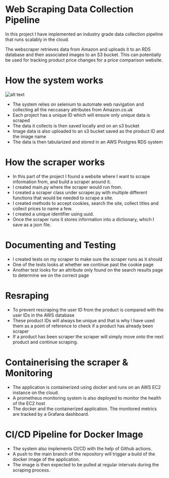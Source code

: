 # Web Scraping Data Collection Pipeline
In this project I have implemented an industry grade data collection pipeline that runs scalably in the cloud.

The webscraper retrieves data from Amazon and uploads it to an RDS database and their associated images to an S3 bucket. This can potentially be used for tracking product price changes for a price comparison website.

# How the system works
![alt text](https://i.ibb.co/ZG0jNVk/Screenshot-2022-05-19-at-8-11-31-pm.png)
- The system relies on selenium to automate web navigation and collecting all the neccasary attributes from Amazon.co.uk
- Each project has a unique ID which will ensure only unique data is scraped
- The data it collects is then saved locally and on an s3 bucket
- Image data is also uploaded to an s3 bucket saved as the product ID and the image name
- The data is then tabularized and stored in an AWS Postgres RDS system

# How the scraper works
- In this part of the project I found a website where I want to scrape information from, and build a scraper around it.
- I created main.py where the scraper would run from.
- I created a scraper class under scraper.py with multiple different functions that would be needed to scrape a site.
- I created methods to accept cookies, search the site, collect titles and collect prices to name a few.
- I created a unique identifier using uuid.
- Once the scraper runs it stores information into a dictionary, which I save as a json file.

# Documenting and Testing
- I created tests on my scraper to make sure the scraper runs as it should
- One of the tests looks at whether we continue past the cookie page
- Another test looks for an attribute only found on the search results page to determine we on the correct page

# Resraping
- To prevent rescraping the user ID from the product is compared with the user IDs in the AWS database
- These product IDs will always be unique and that is why I have used them as a point of reference to check if a product has already been scraper
- If a product has been scraper the scraper will simply move onto the next product and continue scraping.

# Containerising the scraper & Monitoring
- The application is containerized using docker and runs on an AWS EC2 instance on the cloud. 
- A prometheus monitoring system is also deployed to monitor the health of the EC2 host
- The docker and the containerized application. The monitored metrics are tracked by a Grafana dashboard.

# CI/CD Pipeline for Docker Image
- The system also implements CI/CD with the help of Github actions.
- A push to the main branch of the repository will trigger a build of the docker image of the application.
- The image is then expected to be pulled at regular intervals during the scraping process.



